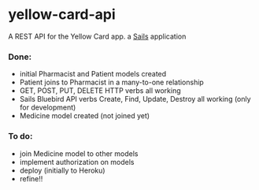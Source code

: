 # yellow-card-api

A REST API for the Yellow Card app.
a [Sails](http://sailsjs.org) application

### Done:
- initial Pharmacist and Patient models created
- Patient joins to Pharmacist in a many-to-one relationship
- GET, POST, PUT, DELETE HTTP verbs all working
- Sails Bluebird API verbs Create, Find, Update, Destroy all working (only for development)
- Medicine model created (not joined yet)

### To do:
- join Medicine model to other models
- implement authorization on models
- deploy (initially to Heroku)
- refine!!